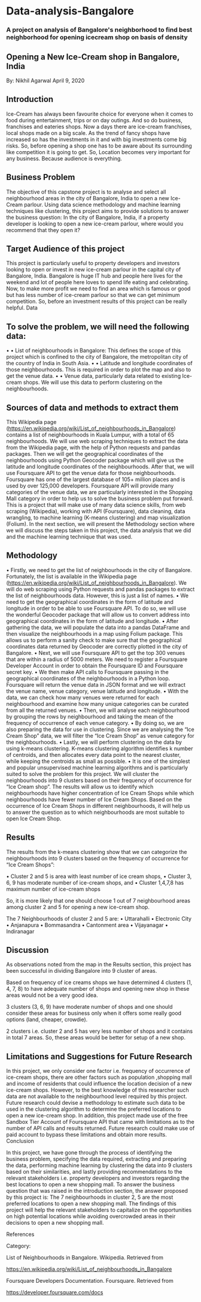 # Data-analysis-Bangalore
### A project on analysis of Bangalore's neighborhood to find best neighborhood for opening icecream shop on basis of density

## Opening a New Ice-Cream shop in Bangalore, India 
By: Nikhil Agarwal
April 9, 2020

## Introduction 
Ice-Cream has always been favourite choice for everyone when it comes to food during entertainment, trips or on day outings. And so do business, franchises and eateries shops. Now a days there are ice-cream franchises, local shops made on a big scale. As the trend of fancy shops have increased so has the investments in it and with big investments come big risks. So, before opening a shop one has to be aware about its surrounding like competition it is going to get. So, Location becomes very important for any business. Because audience is everything.


## Business Problem 
The objective of this capstone project is to analyse and select all neighbourhood areas in the city of Bangalore, India to open a new Ice-Cream parlour. Using data science methodology and machine learning techniques like clustering, this project aims to provide solutions to answer the business question: 
In the city of Bangalore, India, if a property developer is looking to open a new ice-cream parlour, where would you recommend that they open it? 


## Target Audience of this project 
This project is particularly useful to property developers and investors looking to open or invest in new ice-cream parlour in the capital city of Bangalore, India. Bangalore is huge IT hub and people here lives for the weekend and lot of people here loves to spend life eating and celebrating. Now, to make more profit we need to find an area which is famous or good but has less number of ice-cream parlour so that we can get minimum competition. So, before an investment results of this project can be really helpful.
Data 

## To solve the problem, we will need the following data: 
•	• List of neighbourhoods in Bangalore: This defines the scope of this project which is confined to the city of Bangalore, the metropolitan city of the country of India in South Asia. 
•	• Latitude and longitude coordinates of those neighbourhoods. This is required in order to plot the map and also to get the venue data. 
•	• Venue data, particularly data related to existing Ice-cream shops. We will use this data to perform clustering on the neighbourhoods. 

## Sources of data and methods to extract them 
This Wikipedia page (https://en.wikipedia.org/wiki/List_of_neighbourhoods_in_Bangalore) contains a list of neighbourhoods in Kuala Lumpur, with a total of 65 neighbourhoods. We will use web scraping techniques to extract the data from the Wikipedia page, with the help of Python requests and pandas packages. Then we will get the geographical coordinates of the neighbourhoods using Python Geocoder package which will give us the latitude and longitude coordinates of the neighbourhoods. 
After that, we will use Foursquare API to get the venue data for those neighbourhoods. Foursquare has one of the largest database of 105+ million places and is used by over 125,000 developers. Foursquare API will provide many categories of the venue data, we are particularly interested in the Shopping Mall category in order to help us to solve the business problem put forward. This is a project that will make use of many data science skills, from web scraping (Wikipedia), working with API (Foursquare), data cleaning, data wrangling, to machine learning (K-means clustering) and map visualization (Folium). In the next section, we will present the Methodology section where we will discuss the steps taken in this project, the data analysis that we did and the machine learning technique that was used.


## Methodology 

•	Firstly, we need to get the list of neighbourhoods in the city of Bangalore. Fortunately, the list is available in the Wikipedia page (https://en.wikipedia.org/wiki/List_of_neighbourhoods_in_Bangalore). We will do web scraping using Python requests and pandas packages to extract the list of neighbourhoods data. However, this is just a list of names. 
•	We need to get the geographical coordinates in the form of latitude and longitude in order to be able to use Foursquare API. To do so, we will use the wonderful Geocoder package that will allow us to convert address into geographical coordinates in the form of latitude and longitude. 
•	After gathering the data, we will populate the data into a pandas DataFrame and then visualize the neighbourhoods in a map using Folium package. This allows us to perform a sanity check to make sure that the geographical coordinates data returned by Geocoder are correctly plotted in the city of Bangalore. 
•	Next, we will use Foursquare API to get the top 300 venues that are within a radius of 5000 meters. We need to register a Foursquare Developer Account in order to obtain the Foursquare ID and Foursquare secret key.
•	We then make API calls to Foursquare passing in the geographical coordinates of the neighbourhoods in a Python loop. Foursquare will return the venue data in JSON format and we will extract the venue name, venue category, venue latitude and longitude. 
•	With the data, we can check how many venues were returned for each neighbourhood and examine how many unique categories can be curated from all the returned venues. 
•	Then, we will analyse each neighbourhood by grouping the rows by neighbourhood and taking the mean of the frequency of occurrence of each venue category. 
•	By doing so, we are also preparing the data for use in clustering. Since we are analysing the “Ice Cream Shop” data, we will filter the “Ice Cream Shop” as venue category for the neighbourhoods. 
•	Lastly, we will perform clustering on the data by using k-means clustering. K-means clustering algorithm identifies k number of centroids, and then allocates every data point to the nearest cluster, while keeping the centroids as small as possible.
•	It is one of the simplest and popular unsupervised machine learning algorithms and is particularly suited to solve the problem for this project. We will cluster the neighbourhoods into 9 clusters based on their frequency of occurrence for “Ice Cream shop”. The results will allow us to identify which neighbourhoods have higher concentration of Ice Cream Shops while which neighbourhoods have fewer number of Ice Cream Shops. Based on the occurrence of Ice Cream Shops in different neighbourhoods, it will help us to answer the question as to which neighbourhoods are most suitable to open Ice Cream Shop.

## Results 

The results from the k-means clustering show that we can categorize the neighbourhoods into 9 clusters based on the frequency of occurrence for “Ice Cream Shops”: 

•	Cluster 2 and 5 is area with least number of ice cream shops,
•	Cluster 3, 6, 9 has moderate number of ice-cream shops, and
•	Cluster 1,4,7,8 has maximum number of ice-cream shops

So, it is more likely that one should choose 1 out of 7 neighbourhood areas among cluster 2 and 5 for opening a new ice-cream shop.


The 7 Neighbourhoods of cluster 2 and 5 are:
•	Uttarahalli
•	Electronic City
•	Anjanapura
•	Bommasandra
•	Cantonment area
•	Vijayanagar
•	Indiranagar

## Discussion 

As observations noted from the map in the Results section, this project has been successful in dividing Bangalore into 9 cluster of areas. 

Based on frequency of ice creams shops we have determined 4 clusters (1, 4, 7, 8) to have adequate number of shops and opening new shop in these areas would not be a very good idea.

3 clusters (3, 6, 9) have moderate number of shops and one should consider these areas for business only when it offers some really good options (land, cheaper, crowdie).

2 clusters i.e. cluster 2 and 5 has very less number of shops and it contains in total 7 areas. So, these areas would be better for setup of a new shop.


## Limitations and Suggestions for Future Research 

In this project, we only consider one factor i.e. frequency of occurrence of ice-cream shops, there are other factors such as population ,shopping mall and income of residents that could influence the location decision of a new ice-cream shops. However, to the best knowledge of this researcher such data are not available to the neighbourhood level required by this project. Future research could devise a methodology to estimate such data to be used in the clustering algorithm to determine the preferred locations to open a new ice-cream shop. In addition, this project made use of the free Sandbox Tier Account of Foursquare API that came with limitations as to the number of API calls and results returned. Future research could make use of paid account to bypass these limitations and obtain more results. 
Conclusion 

In this project, we have gone through the process of identifying the business problem, specifying the data required, extracting and preparing the data, performing machine learning by clustering the data into 9 clusters based on their similarities, and lastly providing recommendations to the relevant stakeholders i.e. property developers and investors regarding the best locations to open a new shopping mall. To answer the business question that was raised in the introduction section, the answer proposed by this project is: The 7 neighbourhoods in cluster 2, 5 are the most preferred locations to open a new shopping mall. The findings of this project will help the relevant stakeholders to capitalize on the opportunities on high potential locations while avoiding overcrowded areas in their decisions to open a new shopping mall. 



References 

Category:

List of Neighbourhoods in Bangalore. Wikipedia. Retrieved from
 
https://en.wikipedia.org/wiki/List_of_neighbourhoods_in_Bangalore

Foursquare Developers Documentation. Foursquare. Retrieved from 

https://developer.foursquare.com/docs

